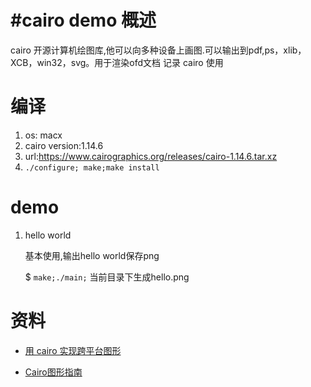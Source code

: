 #cairo demo
概述
==
cairo 开源计算机绘图库,他可以向多种设备上画图.可以输出到pdf,ps，xlib，XCB，win32，svg。用于渲染ofd文档
记录 cairo 使用

编译
==
1. os: macx
2. cairo version:1.14.6
2. url:https://www.cairographics.org/releases/cairo-1.14.6.tar.xz
3. `./configure; make;make install`

demo
==
1. hello world
	
	基本使用,输出hello world保存png

	$ `make;./main;` 当前目录下生成hello.png


资料
==
+ [用 cairo 实现跨平台图形](http://www.ibm.com/developerworks/cn/linux/l-cairo/)

+ [Cairo图形指南](http://blog.chinaunix.net/uid-20665885-id-1903545.html)
